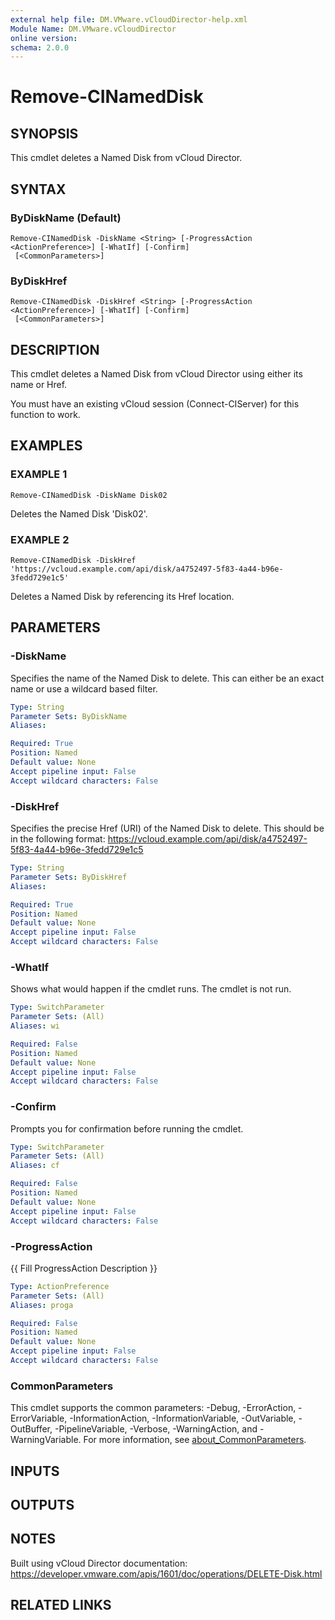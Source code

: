 ```yaml
---
external help file: DM.VMware.vCloudDirector-help.xml
Module Name: DM.VMware.vCloudDirector
online version:
schema: 2.0.0
---
```


# Remove-CINamedDisk

## SYNOPSIS
This cmdlet deletes a Named Disk from vCloud Director.

## SYNTAX

### ByDiskName (Default)
```
Remove-CINamedDisk -DiskName <String> [-ProgressAction <ActionPreference>] [-WhatIf] [-Confirm]
 [<CommonParameters>]
```

### ByDiskHref
```
Remove-CINamedDisk -DiskHref <String> [-ProgressAction <ActionPreference>] [-WhatIf] [-Confirm]
 [<CommonParameters>]
```

## DESCRIPTION
This cmdlet deletes a Named Disk from vCloud Director using either its name or Href.

You must have an existing vCloud session (Connect-CIServer) for this function to work.

## EXAMPLES

### EXAMPLE 1
```
Remove-CINamedDisk -DiskName Disk02
```

Deletes the Named Disk 'Disk02'.

### EXAMPLE 2
```
Remove-CINamedDisk -DiskHref 'https://vcloud.example.com/api/disk/a4752497-5f83-4a44-b96e-3fedd729e1c5'
```

Deletes a Named Disk by referencing its Href location.

## PARAMETERS

### -DiskName
Specifies the name of the Named Disk to delete.
This can either be an exact name or use a wildcard based filter.

```yaml
Type: String
Parameter Sets: ByDiskName
Aliases:

Required: True
Position: Named
Default value: None
Accept pipeline input: False
Accept wildcard characters: False
```

### -DiskHref
Specifies the precise Href (URI) of the Named Disk to delete.
This should be in the following format:
https://vcloud.example.com/api/disk/a4752497-5f83-4a44-b96e-3fedd729e1c5

```yaml
Type: String
Parameter Sets: ByDiskHref
Aliases:

Required: True
Position: Named
Default value: None
Accept pipeline input: False
Accept wildcard characters: False
```

### -WhatIf
Shows what would happen if the cmdlet runs.
The cmdlet is not run.

```yaml
Type: SwitchParameter
Parameter Sets: (All)
Aliases: wi

Required: False
Position: Named
Default value: None
Accept pipeline input: False
Accept wildcard characters: False
```

### -Confirm
Prompts you for confirmation before running the cmdlet.

```yaml
Type: SwitchParameter
Parameter Sets: (All)
Aliases: cf

Required: False
Position: Named
Default value: None
Accept pipeline input: False
Accept wildcard characters: False
```

### -ProgressAction
{{ Fill ProgressAction Description }}

```yaml
Type: ActionPreference
Parameter Sets: (All)
Aliases: proga

Required: False
Position: Named
Default value: None
Accept pipeline input: False
Accept wildcard characters: False
```

### CommonParameters
This cmdlet supports the common parameters: -Debug, -ErrorAction, -ErrorVariable, -InformationAction, -InformationVariable, -OutVariable, -OutBuffer, -PipelineVariable, -Verbose, -WarningAction, and -WarningVariable. For more information, see [about_CommonParameters](http://go.microsoft.com/fwlink/?LinkID=113216).

## INPUTS

## OUTPUTS

## NOTES
Built using vCloud Director documentation:
https://developer.vmware.com/apis/1601/doc/operations/DELETE-Disk.html

## RELATED LINKS
